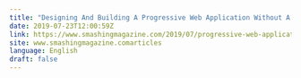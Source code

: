 ```yaml
---
title: "Designing And Building A Progressive Web Application Without A Framework (Part 1)"
date: 2019-07-23T12:00:59Z
link: https://www.smashingmagazine.com/2019/07/progressive-web-application-pwa-framework-part-1/?utm_medium=RSS&utm_source=news.12bit.vn
site: www.smashingmagazine.comarticles
language: English
draft: false
---
```

